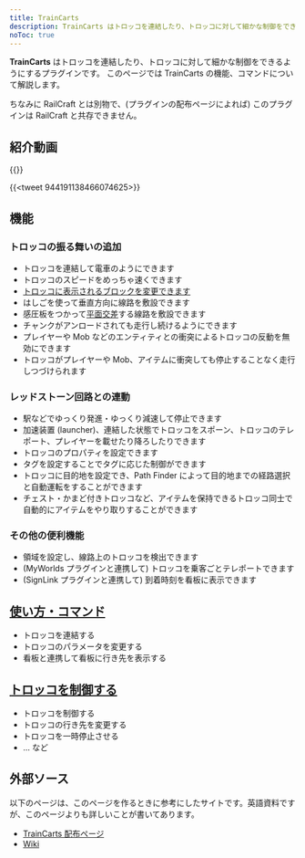 ```yaml
---
title: TrainCarts
description: TrainCarts はトロッコを連結したり、トロッコに対して細かな制御をできるようにするプラグインです。このページでは TrainCarts の機能、コマンドについて解説します。
noToc: true
---
```


**TrainCarts** はトロッコを連結したり、トロッコに対して細かな制御をできるようにするプラグインです。
このページでは TrainCarts の機能、コマンドについて解説します。

ちなみに RailCraft とは別物で、(プラグインの配布ページによれば) このプラグインは RailCraft と共存できません。

## 紹介動画
{{<youtube XfCjDgMWogU>}}

{{<tweet 944191138466074625>}}

## 機能

### トロッコの振る舞いの追加
* トロッコを連結して電車のようにできます
* トロッコのスピードをめっちゃ速くできます
* [トロッコに表示されるブロックを変更できます](https://minecraft.gamepedia.com/Custom_servers/Bukkit/TrainCarts/Signs/BlockChanger)
* はしごを使って垂直方向に線路を敷設できます
* 感圧板をつかって[平面交差](https://ja.wikipedia.org/wiki/%E3%83%80%E3%82%A4%E3%83%A4%E3%83%A2%E3%83%B3%E3%83%89%E3%82%AF%E3%83%AD%E3%83%83%E3%82%B7%E3%83%B3%E3%82%B0)する線路を敷設できます
* チャンクがアンロードされても走行し続けるようにできます
* プレイヤーや Mob などのエンティティとの衝突によるトロッコの反動を無効にできます
* トロッコがプレイヤーや Mob、アイテムに衝突しても停止することなく走行しつづけられます

### レッドストーン回路との連動
* 駅などでゆっくり発進・ゆっくり減速して停止できます
* 加速装置 (launcher)、連結した状態でトロッコをスポーン、トロッコのテレポート、プレイヤーを載せたり降ろしたりできます
* トロッコのプロパティを設定できます
* タグを設定することでタグに応じた制御ができます
* トロッコに目的地を設定でき、Path Finder によって目的地までの経路選択と自動運転をすることができます
* チェスト・かまど付きトロッコなど、アイテムを保持できるトロッコ同士で自動的にアイテムをやり取りすることができます

### その他の便利機能
* 領域を設定し、線路上のトロッコを検出できます
* (MyWorlds プラグインと連携して) トロッコを乗客ごとテレポートできます 
* (SignLink プラグインと連携して) 到着時刻を看板に表示できます

## [使い方・コマンド](howtouse)
* トロッコを連結する
* トロッコのパラメータを変更する
* 看板と連携して看板に行き先を表示する

## [トロッコを制御する](signs)
* トロッコを制御する
* トロッコの行き先を変更する
* トロッコを一時停止させる
* ... など

## 外部ソース
以下のページは、このページを作るときに参考にしたサイトです。英語資料ですが、このページよりも詳しいことが書いてあります。

* [TrainCarts 配布ページ](https://www.spigotmc.org/resources/traincarts.39592/)
* [Wiki](https://minecraft.gamepedia.com/Bukkit/TrainCarts)

